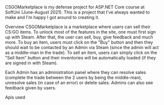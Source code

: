 CSGOMarketplace is my defense project for ASP.NET Core course at SoftUni (June-August 2021). This is a project that I've always wanted to make and I'm happy I got around to creating it.

Overview
CSGOMarketplace is a marketplace where users can sell their CS:GO items. To unlock most of the features in the site, one must first sign up with Steam. After that, the user can sell, buy, give feedback and much more. To buy an item, users must click on the "Buy" button and then they should wait to be contacted by an Admin via Steam (since the admin will act as a middle-man in the trade). To sell an item, users can simply click on the "Sell Item" button and their inventories will be automatically loaded (if they are signed in with Steam).

Each Admin has an administration panel where they can resolve sales (complete the trade between the 2 users by being the middle-man), unresolve sales (in case of an error) or delete sales. Admins can also see feedback given by users.

Apis used
